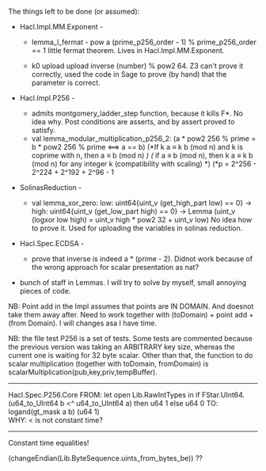 The things left to be done (or assumed):

* Hacl.Impl.MM.Exponent - 
	* lemma_l_fermat - 
		pow a (prime_p256_order - 1) % prime_p256_order == 1
		little fermat theorem. 
		Lives in Hacl.Impl.MM.Exponent.

	*  k0 upload
		upload inverse (number) % pow2 64.
		Z3 can't prove it correctly, used the code in Sage to prove (by hand) that the parameter is correct.

* Hacl.Impl.P256 - 
	*	admits  montgomery_ladder_step function, because it kills F*. No idea why. Post conditions are asserts, and by assert proved to satisfy.
	* val lemma_modular_multiplication_p256_2: 
  		(a * pow2 256 % prime = b * pow2 256 % prime  <==> a == b)
		(*If k a ≡ k b (mod n) and k is coprime with n, then a ≡ b (mod n) *)
		(* if a ≡ b (mod n), then k a ≡ k b (mod n) for any integer k (compatibility with scaling) *)
		(*p = 2^256 - 2^224 + 2^192 + 2^96 - 1 

* SolinasReduction - 
	*	val lemma_xor_zero: low: uint64{uint_v (get_high_part low) ==  0} -> high: uint64{uint_v (get_low_part high) == 0} ->  Lemma (uint_v (logxor low high) = uint_v high * pow2 32 + uint_v low)
		No idea how to prove it. Used for uploading the variables in solinas reduction.

* Hacl.Spec.ECDSA - 
	* prove that inverse is indeed a * (prime - 2).
		Didnot work because of the wrong approach for scalar presentation as nat?


* bunch of staff in Lemmas. I will try to solve by myself, small annoying pieces of code.


NB: Point add in the Impl assumes that points are IN DOMAIN. And doesnot take them away after. Need to work together with (toDomain) + point add + (from Domain). I will changes asa I have time.

NB: the file test P256 is a set of tests. Some tests are commented because the previous version was taking an ARBITRARY key size, whereas the current one is waiting for 32 byte scalar. Other than that, the function to do scalar multiplication (together with toDomain, fromDomain) is     
	scalarMultiplication(pub,key,priv,tempBuffer).





-----------------------------------------

Hacl.Spec.P256.Core
FROM:
	let open Lib.RawIntTypes in
  	if FStar.UInt64.(u64_to_UInt64 b <^ u64_to_UInt64 a) then u64 1 else u64 0
TO:
	logand(gt_mask a b) (u64 1)  	
WHY:
	< is not constant time? 	



_____________________________________________




Constant time equalities!

(changeEndian(Lib.ByteSequence.uints_from_bytes_be)) ??